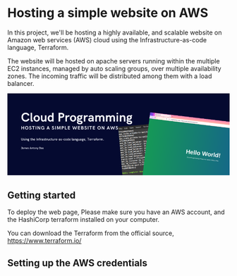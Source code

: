 # Hosting a simple website on AWS

In this project, we'll be hosting a highly available, and scalable website on Amazon web services (AWS) cloud using the Infrastructure-as-code language, Terraform.

The website will be hosted on apache servers running within the multiple EC2 instances, managed by auto scaling groups, over multiple availability zones. The incoming traffic will be distributed among them with a load balancer.

<p align="center" width="40">
  <img src="https://github.com/jamesantonydas/Hosting_a_website_on_AWS/blob/main/docs/img/banner.png"/>
</p>

## Getting started

To deploy the web page, Please make sure you have an AWS account, and the HashiCorp terraform installed on your computer.

You can download the Terraform from the official source, https://www.terraform.io/

## Setting up the AWS credentials


